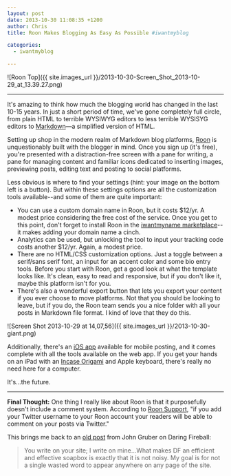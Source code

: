 ```yaml
---
layout: post
date: 2013-10-30 11:08:35 +1200
author: Chris
title: Roon Makes Blogging As Easy As Possible #iwantmyblog

categories:
  - iwantmyblog

---
```


![Roon Top]({{ site.images_url }}/2013-10-30-Screen_Shot_2013-10-29_at_13.39.27.png)

***

<!-- excerpt -->

It's amazing to think how much the blogging world has changed in the last 10-15 years. In just a short period of time, we've gone completely full circle, from plain HTML to terrible WYSIWYG editors to less terrible WYSISYG editors to [Markdown](http://daringfireball.net/projects/markdown/)—a simplified version of HTML.

Setting up shop in the modern realm of Markdown blog platforms, [Roon](https://roon.io/) is unquestionably built with the blogger in mind. Once you sign up (it's free), you're presented with a distraction-free screen with a pane for writing, a pane for managing content and familiar icons dedicated to inserting images, previewing posts, editing text and posting to social platforms. 

Less obvious is where to find your settings (hint: your image on the bottom left is a button). But within these settings options are all the customization tools available--and some of them are quite important:

<!-- /excerpt -->

+ You can use a custom domain name in Roon, but it costs $12/yr. A modest price considering the free cost of the service. Once you get to this point, don't forget to install Roon in the [iwantmyname marketplace](https://iwantmyname.com/services/blog-hosting/)--it makes adding your domain name a cinch.
+ Analytics can be used, but unlocking the tool to input your tracking code costs another $12/yr. Again, a modest price.
+ There are no HTML/CSS customization options. Just a toggle between a serif/sans serif font, an input for an accent color and some bio entry tools. Before you start with Roon, get a good look at what the template looks like. It's clean, easy to read and responsive, but if you don't like it, maybe this platform isn't for you.
+ There's also a wonderful export button that lets you export your content if you ever choose to move platforms. Not that you should be looking to leave, but if you do, the Roon team sends you a nice folder with all your posts in Markdown file format. I kind of love that they do this.

![Screen Shot 2013-10-29 at 14,07,56]({{ site.images_url }}/2013-10-30-giant.png)

Additionally, there's an [iOS app](https://itunes.apple.com/app/id634949849) available for mobile posting, and it comes complete with all the tools available on the web app. If you get your hands on an iPad with an [Incase Origami](http://goincase.com/shop/incase-origami-workstation-for-ipad-2) and Apple keyboard, there's really no need here for a computer.

It's...the future.

***

**Final Thought:** One thing I really like about Roon is that it purposefully doesn't include a comment system. According to [Roon Support](https://roon.io/support/), "if you add your Twitter username to your Roon account your readers will be able to comment on your posts via Twitter."

This brings me back to an [old post](http://daringfireball.net/2010/06/whats_fair) from John Gruber on Daring Fireball:

> You write on your site; I write on mine...What makes DF an efficient and effective soapbox is exactly that it is not noisy. My goal is for not a single wasted word to appear anywhere on any page of the site.
